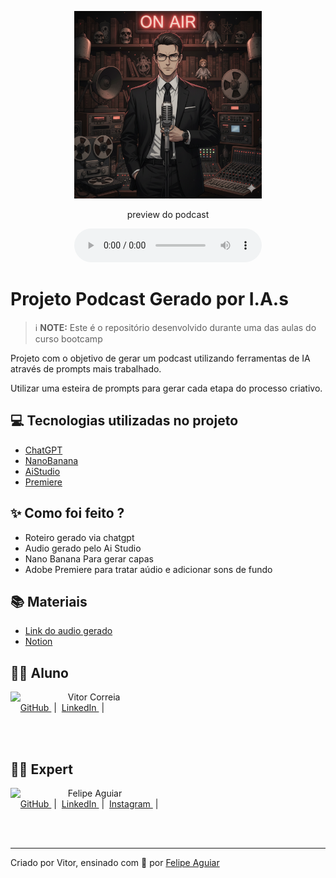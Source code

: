 <p align="center">
<img 
    src="./assets/Generated Image October 07, 2025 - 2_13PM.png"
    width="300"
/>
</p>

</a>
</p>

<p align="center">
    preview do podcast
</p>

<div align="center">
    <audio src="output/podcast_editado.MP3" controls title="Podcast editado"></audio>
</div>

# Projeto Podcast Gerado por I.A.s


 > ℹ️ **NOTE:** Este é o repositório desenvolvido durante uma das aulas do curso bootcamp

Projeto com o objetivo de gerar um podcast utilizando ferramentas de IA através de prompts mais trabalhado.

Utilizar uma esteira de prompts para gerar cada etapa do processo criativo.

## 💻 Tecnologias utilizadas no projeto

- [ChatGPT](https://chat.openai.com/) 
- [NanoBanana](https://aistudio.google.com/u/0/prompts/new_chat?model=gemini-2.5-flash-image)
- [AiStudio](https://aistudio.google.com/u/0/generate-speech)
- [Premiere](https://www.adobe.com/br/products/premiere.html)

## ✨ Como foi feito ?

- Roteiro gerado via chatgpt
- Audio gerado pelo Ai Studio
- Nano Banana Para gerar capas
- Adobe Premiere para tratar aúdio e adicionar sons de fundo

## 📚 Materiais

- [Link do audio gerado](https://drive.google.com/file/d/16uvSNFNVIVgKsDleu-C5Tw1Y7dJbxPCw/view?usp=sharing)
- [Notion](https://www.notion.so/PAS-Podcast-AI-Studio-2856954dd3468129b123e1406042cd07?source=copy_link)



## 👨‍🎓 Aluno

<p>
    <img 
      align=left 
      margin=10 
      width=80 
      src="https://avatars.githubusercontent.com/u/232955836?s=400&u=9f4160c5d078026fe5d58fcf56738f22d5ceac49&v=4"
    />
    <p>&nbsp&nbsp&nbspVitor Correia<br>
    &nbsp&nbsp&nbsp
    <a 
        href="https://github.com/VitorDTA">
        GitHub
    </a>
    &nbsp;|&nbsp;
    <a 
        href="https://www.linkedin.com/in/vitor-correia-aa78621b3/">
        LinkedIn
    </a>
    &nbsp;|&nbsp;</p>
</p>
<br/><br/>
<p>

## 👨‍💻 Expert

<p>
    <img 
      align=left 
      margin=10 
      width=80 
      src="https://avatars.githubusercontent.com/u/37452836?v=4"
    />
    <p>&nbsp&nbsp&nbspFelipe Aguiar<br>
    &nbsp&nbsp&nbsp
    <a 
        href="https://github.com/felipeAguiarCode">
        GitHub
    </a>
    &nbsp;|&nbsp;
    <a 
        href="www.linkedin.com/in/felipe-exe">
        LinkedIn
    </a>
    &nbsp;|&nbsp;
    <a 
        href="https://www.instagram.com/felipeaguiar.exe/">
        Instagram
    </a>
    &nbsp;|&nbsp;</p>
</p>
<br/><br/>
<p>

---

Criado por Vitor, ensinado com 💜 por [Felipe Aguiar](https://github.com/felipeAguiarCode)
